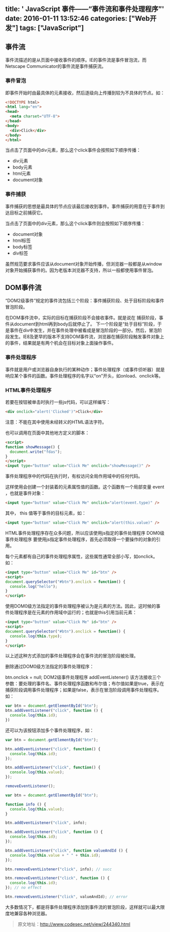 title: ' JavaScript 事件——“事件流和事件处理程序”'
date: 2016-01-11 13:52:46
categories: ["Web开发"]
tags: ["JavaScript"]
---
## 事件流

事件流描述的是从页面中接收事件的顺序。IE的事件流是事件冒泡流，而Netscape Communicator的事件流是事件捕获流。

### 事件冒泡

即事件开始时由最具体的元素接收，然后逐级向上传播到较为不具体的节点。如：

```html
<!DOCTYPE html>
<html lang="en">
<head>
  <meta charset="UTF-8">
</head>
<body>
  <div>Click</div>
</body>
</html>
```

当点击了页面中的div元素，那么这个click事件会按照如下顺序传播：

- div元素
- body元素
- html元素
- document对象

### 事件捕获

事件捕获的思想是最具体的节点应该最后接收到事件。事件捕获的用意在于事件到达目标之前捕获它。
<!--more-->
当点击了页面中的div元素，那么这个click事件则会按照如下顺序传播：

- document对象
- html标签
- body标签
- div标签

虽然规范要求事件应该从document对象开始传播，但浏览器一般都是从window对象开始捕获事件的。因为老版本浏览器不支持，所以一般都使用事件冒泡。

## DOM事件流

“DOM2级事件”规定的事件流包括三个阶段：事件捕获阶段、处于目标阶段和事件冒泡阶段。

在DOM事件流中，实际的目标在捕获阶段不会接收事件。就是说在 捕获阶段，事件从document到html再到body后就停止了。 下一个阶段是“处于目标”阶段，于是事件在div中发生，并在事件处理中被看成是冒泡阶段的一部分。然后，冒泡阶段发生。IE8及更早的版本不支持DOM事件流，浏览器在捕获阶段触发事件对象上的事件，结果就是有两个机会在目标对象上面操作事件。

### 事件处理程序

事件就是用户或浏览器自身执行的某种动作；事件处理程序（或事件侦听器）就是响应某个事件的函数。事件处理程序的名字以“on”开头，如onload、onclick等。

### HTML事件处理程序

若要在按钮被单击时执行一些js代码，可以这样编写：

```html
<div onclick="alert('Clicked')">Click</div>
```

注意：不能在其中使用未经转义的HTML语法字符。

也可以调用在页面中其他地方定义的脚本：

```html
<script>
function showMessage() {
  document.write("fdas");
}
</script>
<input type="button" value="Click Me" onclick="showMessage()" />
```

事件处理程序中的代码在执行时，有权访问全局作用域中的任何代码。

这样使用会创建一个封装着的元素属性值的函数。这个函数有一个局部变量 event ，也就是事件对象：

```html
<input type="button" value="Click Me" onclick="alert(event.type)" />
```

其中， this 值等于事件的目标元素，如：

```html
<input type="button" value="Click Me" onclick="alert(this.value)" />
```

HTML事件处理程序存在众多问题，所以应该使用js指定的事件处理程序 DOM0级事件处理程序
要使用js指定事件处理程序，首先必须取得一个要操作的对象的引用。

每个元素都有自己的事件处理程序属性，这些属性通常全部小写，如onclick。如：

```html
<input type="button" value="Click Me" id="btn" />
<script>
document.querySelector("#btn").onclick = function() {
  console.log("hello");
}
</script>
```

使用DOM0级方法指定的事件处理程序被认为是元素的方法。因此，这时候的事件处理程序是在元素的作用域中运行的；也就是this引用当前元素：

```html
<input type="button" value="Click Me" id="btn" />
<script>
document.querySelector("#btn").onclick = function() {
  console.log(this.type);
}
</script>
```

以上述这种方式添加的事件处理程序会在事件流的冒泡阶段被处理。

删除通过DOM0级方法指定的事件处理程序：

btn.onclick = null; DOM2级事件处理程序 addEventListener()
该方法接收三个参数：要处理的事件名、事件处理程序函数和布尔值；布尔值如果是true，表示在捕获阶段调用事件处理程序；如果是false，表示在冒泡阶段调用事件处理程序。如：

```javascript
var btn = document.getElementById("btn");
btn.addEventListener("click", function () {
  console.log(this.id);
})
```

还可以为该按钮添加多个事件处理程序，如：

```javascript
var btn = document.getElementById("btn");

btn.addEventListener("click", function() {
  console.log(this.id);
});

btn.addEventListener("click", function() {
  console.log(this.value);
});

removeEventListener();

var btn = document.getElementById("btn");

function info () {
  console.log(this.value);
}

btn.addEventListener("click", info);

btn.addEventListener("click", function () {
  console.log(this.id);
});

btn.addEventListener("click", function valueAndId () {
  console.log(this.value + " " + this.id);
});

btn.removeEventListener("click", info); // succ

btn.removeEventListener("click", function () {
  console.log(this.id);
}); // no effect

btn.removeEventListener("click", valueAndId); // error
```

大多数情况下，都是将事件处理程序添加到事件流的冒泡阶段，这样就可以最大限度地兼容各种浏览器。

> 原文地址：http://www.codesec.net/view/244340.html
